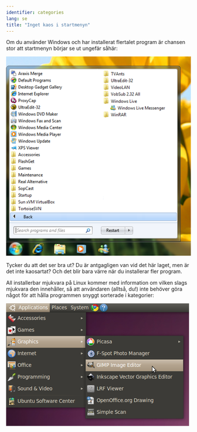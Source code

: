 ```yaml
---
identifier: categories
lang: se
title: "Inget kaos i startmenyn"
---
```


Om du använder Windows och har installerat flertalet program är 
chansen stor att startmenyn börjar se ut ungefär såhär:

<img src="/img/windows_7_start_menu.png">

Tycker du att det ser bra ut? Du är antgagligen van vid det här 
laget, men är det inte kaosartat? Och det blir bara värre när du 
installerar fler program.

All installerbar mjukvara på Linux kommer med information om 
vilken slags mjukvara den innehåller, så att användaren (alltså, 
du!) inte behöver göra något för att hålla programmen snyggt sorterade 
i kategorier:

<img src="/img/categories_menu.png">




